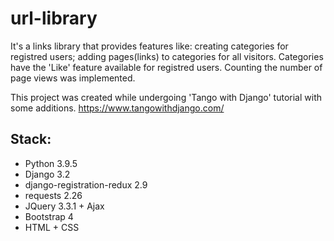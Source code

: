 # url-library
It's a links library that provides features like: creating categories for registred users; adding pages(links) to categories for all visitors.
Categories have the 'Like' feature available for registred users. Counting the number of page views was implemented.


This project was created while undergoing 'Tango with Django' tutorial with some additions.
https://www.tangowithdjango.com/

## Stack:
* Python 3.9.5
* Django 3.2
* django-registration-redux 2.9
* requests 2.26
* JQuery 3.3.1 + Ajax
* Bootstrap 4
* HTML + CSS
